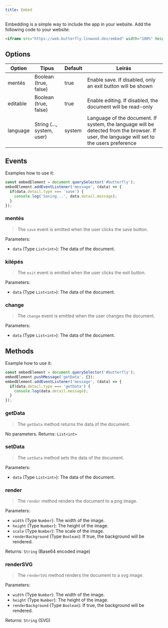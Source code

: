 ```yaml
---
title: Embed
---
```


Embedding is a simple way to include the app in your website.
Add the following code to your website:

```html
<iframe src="https://web.butterfly.linwood.dev/embed" width="100%" height="500px" allowtransparency="true"></iframe>
```

## Options

| Option   | Típus                                                                                         | Default | Leírás                                                                                                                                                                      |
| -------- | --------------------------------------------------------------------------------------------- | ------- | --------------------------------------------------------------------------------------------------------------------------------------------------------------------------- |
| mentés   | Boolean (true, false)                                                      | true    | Enable save. If disabled, only an exit button will be shown                                                                                                 |
| editable | Boolean (true, false)                                                      | true    | Enable editing. If disabled, the document will be read-only                                                                                                 |
| language | String (..., system, user) | system  | Language of the document. If system, the language will be detected from the browser. If user, the language will set to the users preference |

## Events

Examples how to use it:

```javascript
const embedElement = document.querySelector('#butterfly');
embedElement.addEventListener('message', (data) => {
  if(data.detail.type === 'save') {
    console.log('Saving...', data.detail.message);
  }
});
```

### mentés

> The `save` event is emitted when the user clicks the save button.

Parameters:

- `data` (Type `List<int>`): The data of the document.

### kilépés

> The `exit` event is emitted when the user clicks the exit button.

Parameters:

- `data` (Type `List<int>`): The data of the document.

### change

> The `change` event is emitted when the user changes the document.

Parameters:

- `data` (Type `List<int>`): The data of the document.

## Methods

Example how to use it:

```javascript
const embedElement = document.querySelector('#butterfly');
embedElement.pushMessage('getData', {});
embedElement.addEventListener('message', (data) => {
  if(data.detail.type === 'getData') {
    console.log(data.detail.message);
  }
});
```

### getData

> The `getData` method returns the data of the document.

No parameters.
Returns: `List<int>`

### setData

> The `setData` method sets the data of the document.

Parameters:

- `data` (Type `List<int>`): The data of the document.

### render

> The `render` method renders the document to a png image.

Parameters:

- `width` (Type `Number`): The width of the image.
- `height` (Type `Number`): The height of the image.
- `scale` (Type `Number`): The scale of the image.
- `renderBackground` (Type `Boolean`): If true, the background will be rendered.

Returns: `String` (Base64 encoded image)

### renderSVG

> The `renderSVG` method renders the document to a svg image.

Parameters:

- `width` (Type `Number`): The width of the image.
- `height` (Type `Number`): The height of the image.
- `renderBackground` (Type `Boolean`): If true, the background will be rendered.

Returns: `String` (SVG)
